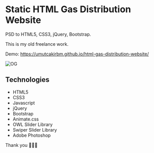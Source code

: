 # Static HTML Gas Distribution Website
PSD to HTML5, CSS3, jQuery, Bootstrap.

This is my old freelance work.

Demo: https://umutcakirbm.github.io/html-gas-distribution-website/

![OG](https://repository-images.githubusercontent.com/419795511/dbc648e0-bb61-413d-a6f8-ec972f48f231)

## Technologies
- HTML5
- CSS3
- Javascript
- jQuery
- Bootstrap
- Animate.css
- OWL Slider Library
- Swiper Slider Library
- Adobe Photoshop

Thank you 👨🏻‍💻

